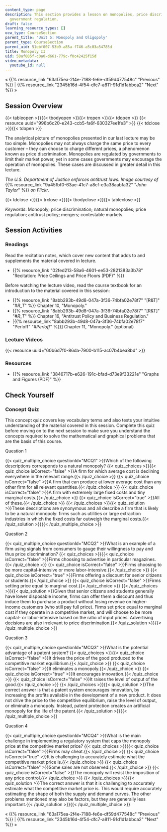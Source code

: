 ```yaml
---
content_type: page
description: This section provides a lesson on monopolies, price discrimination, an
  government regulation.
draft: false
learning_resource_types: []
ocw_type: CourseSection
parent_title: 'Unit 5: Monopoly and Oligopoly'
parent_type: CourseSection
parent_uid: 51ebf007-53b9-a85a-f746-a5c03a54785d
title: Monopoly II
uid: 50af805f-c0a0-d661-779c-f0c42425f15d
video_metadata:
  youtube_id: null
---
```

« {{% resource_link "63a175ea-2f4e-7188-fe6e-df59d477548c" "Previous" %}} | {{% resource_link "2345b16d-4f54-dfc7-a811-91d1d1abbca2" "Next" %}} »

## Session Overview

{{< tableopen >}}{{< tbodyopen >}}{{< tropen >}}{{< tdopen >}}
{{< resource uuid="996b6c20-e243-ccb5-fa6f-630327ee1fe3" >}}
{{< tdclose >}}{{< tdopen >}}

The analytical picture of monopolies presented in our last lecture may be too simple. Monopolies may not always charge the same price to every customer – they can choose to charge different prices, a phenomenon known as price discrimination. Monopolies are regulated by governments to limit their market power, yet in some cases governments may encourage the operation of monopolies. These cases are discussed in greater detail in this lecture.

*The U.S. Department of Justice enforces antitrust laws. Image courtesy of* {{% resource_link "9a45fbf0-63ae-41c7-a8cf-e3a38aabfa32" "*John Taylor*" %}} *on Flickr.*

{{< tdclose >}}{{< trclose >}}{{< tbodyclose >}}{{< tableclose >}}

*Keywords*: Monopoly; price discrimination; natural monopolies; price regulation; antitrust policy; mergers; contestable markets.

## Session Activities

### Readings

Read the recitation notes, which cover new content that adds to and supplements the material covered in lecture.

- {{% resource_link "02fed213-58a6-4601-ee53-2821383a3b78" "Recitation: Price Ceilings and Price Floors (PDF)" %}}

Before watching the lecture video, read the course textbook for an introduction to the material covered in this session:

- {{% resource_link "8abb293b-49d8-047a-3f36-74bfa02e78f7" "\[R&T\]" "#_R_T_" %}} Chapter 10, "Monopoly."
- {{% resource_link "8abb293b-49d8-047a-3f36-74bfa02e78f7" "\[R&T\]" "#_R_T_" %}} Chapter 16, "Antitrust Policy and Business Regulation."
- \[{{% resource_link "8abb293b-49d8-047a-3f36-74bfa02e78f7" "Perloff" "#_Perloff_" %}}\] Chapter 11, "Monopoly." (optional)

### Lecture Videos

{{< resource uuid="60b6d7f0-86da-7900-b115-ac07b4bea8bd" >}}

### Resources

- {{% resource_link "3846717b-e626-191c-bfad-d73e9f33221e" "Graphs and Figures (PDF)" %}}

## Check Yourself

### Concept Quiz

This concept quiz covers key vocabulary terms and also tests your intuitive understanding of the material covered in this session. Complete this quiz before moving on to the next session to make sure you understand the concepts required to solve the mathematical and graphical problems that are the basis of this course.

Question 1

{{< quiz_multiple_choice questionId="MCQ1" >}}Which of the following descriptions corresponds to a natural monopoly? {{< quiz_choices >}}{{< quiz_choice isCorrect="false" >}}A firm for which average cost is declining everywhere in the relevant range.{{< /quiz_choice >}} {{< quiz_choice isCorrect="false" >}}A firm that can produce at lower average cost than any other firm for all relevant quantities.{{< /quiz_choice >}} {{< quiz_choice isCorrect="false" >}}A firm with extremely large fixed costs and tiny marginal costs.{{< /quiz_choice >}} {{< quiz_choice isCorrect="true" >}}All of these.{{< /quiz_choice >}} {{< /quiz_choices >}}{{< quiz_solution >}}These descriptions are synonymous and all describe a firm that is likely to be a natural monopoly: firms such as utilities or large extraction industries in which the fixed costs far outweigh the marginal costs.{{< /quiz_solution >}}{{< /quiz_multiple_choice >}}

Question 2

{{< quiz_multiple_choice questionId="MCQ2" >}}What is an example of a firm using signals from consumers to gauge their willingness to pay and thus price discrimination? {{< quiz_choices >}}{{< quiz_choice isCorrect="false" >}}Firms choosing to advertise in particular magazines.{{< /quiz_choice >}} {{< quiz_choice isCorrect="false" >}}Firms choosing to be more capital-intensive or more labor-intensive.{{< /quiz_choice >}} {{< quiz_choice isCorrect="true" >}}Firms offering a discount for senior citizens or students.{{< /quiz_choice >}} {{< quiz_choice isCorrect="false" >}}Firms setting price equal to marginal cost.{{< /quiz_choice >}} {{< /quiz_choices >}}{{< quiz_solution >}}Given that senior citizens and students generally have lower disposable income, firms can offer them a discount and thus induce them to purchase a product without losing revenue on higher-income customers (who still pay full price). Firms set price equal to marginal cost if they operate in a competitive market, and will choose to be more capital- or labor-intensive based on the ratio of input prices. Advertising decisions are also irrelevant to price discrimination.{{< /quiz_solution >}}{{< /quiz_multiple_choice >}}

Question 3

{{< quiz_multiple_choice questionId="MCQ3" >}}What is the potential advantage of a patent system? {{< quiz_choices >}}{{< quiz_choice isCorrect="false" >}}It drives the price of the good produced to the competitive market equilibrium.{{< /quiz_choice >}} {{< quiz_choice isCorrect="false" >}}It eliminates a monopoly.{{< /quiz_choice >}} {{< quiz_choice isCorrect="true" >}}It encourages innovation.{{< /quiz_choice >}} {{< quiz_choice isCorrect="false" >}}It raises the level of output of the good.{{< /quiz_choice >}} {{< /quiz_choices >}}{{< quiz_solution >}}The correct answer is that a patent system encourages innovation, by increasing the profits available in the development of a new product. It does not drive the price to the competitive equilibrium, raise the level of output, or eliminate a monopoly. Instead, patent protection creates an artificial monopoly for the life of the patent.{{< /quiz_solution >}}{{< /quiz_multiple_choice >}}

Question 4

{{< quiz_multiple_choice questionId="MCQ4" >}}What is the main challenge in implementing a regulatory system that caps the monopoly price at the competitive market price? {{< quiz_choices >}}{{< quiz_choice isCorrect="false" >}}Firms may cheat.{{< /quiz_choice >}} {{< quiz_choice isCorrect="true" >}}It is challenging to accurately estimate what the competitive market price is.{{< /quiz_choice >}} {{< quiz_choice isCorrect="false" >}}Some sales are not observed.{{< /quiz_choice >}} {{< quiz_choice isCorrect="false" >}}The monopoly will resist the imposition of any price control.{{< /quiz_choice >}} {{< /quiz_choices >}}{{< quiz_solution >}}The correct answer is that it is challenging to accurately estimate what the competitive market price is. This would require accurately estimating the shape of both the supply and demand curves. The other problems mentioned may also be factors, but they are generally less important.{{< /quiz_solution >}}{{< /quiz_multiple_choice >}}

« {{% resource_link "63a175ea-2f4e-7188-fe6e-df59d477548c" "Previous" %}} | {{% resource_link "2345b16d-4f54-dfc7-a811-91d1d1abbca2" "Next" %}} »